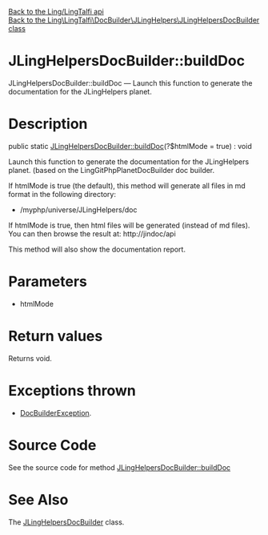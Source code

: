 [Back to the Ling/LingTalfi api](https://github.com/lingtalfi/LingTalfi/blob/master/doc/api/Ling/LingTalfi.md)<br>
[Back to the Ling\LingTalfi\DocBuilder\JLingHelpers\JLingHelpersDocBuilder class](https://github.com/lingtalfi/LingTalfi/blob/master/doc/api/Ling/LingTalfi/DocBuilder/JLingHelpers/JLingHelpersDocBuilder.md)


JLingHelpersDocBuilder::buildDoc
================



JLingHelpersDocBuilder::buildDoc — Launch this function to generate the documentation for the JLingHelpers planet.




Description
================


public static [JLingHelpersDocBuilder::buildDoc](https://github.com/lingtalfi/LingTalfi/blob/master/doc/api/Ling/LingTalfi/DocBuilder/JLingHelpers/JLingHelpersDocBuilder/buildDoc.md)(?$htmlMode = true) : void




Launch this function to generate the documentation for the JLingHelpers planet.
(based on the LingGitPhpPlanetDocBuilder doc builder.

If htmlMode is true (the default),
this method will generate all files in md format in the following directory:

- /myphp/universe/JLingHelpers/doc



If htmlMode is true,
then html files will be generated (instead of md files).
You can then browse the result at: http://jindoc/api



This method will also show the documentation report.




Parameters
================


- htmlMode

    


Return values
================

Returns void.


Exceptions thrown
================

- [DocBuilderException](https://github.com/lingtalfi/DocTools/blob/master/doc/api/Ling/DocTools/Exception/DocBuilderException.md).&nbsp;







Source Code
===========
See the source code for method [JLingHelpersDocBuilder::buildDoc](https://github.com/lingtalfi/LingTalfi/blob/master/DocBuilder/JLingHelpers/JLingHelpersDocBuilder.php#L45-L206)


See Also
================

The [JLingHelpersDocBuilder](https://github.com/lingtalfi/LingTalfi/blob/master/doc/api/Ling/LingTalfi/DocBuilder/JLingHelpers/JLingHelpersDocBuilder.md) class.



